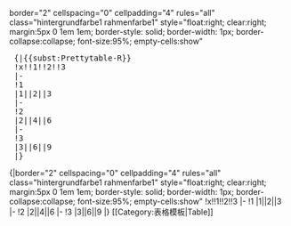 border="2" cellspacing="0" cellpadding="4" rules="all" class="hintergrundfarbe1 rahmenfarbe1" style="float:right; clear:right; margin:5px 0 1em 1em; border-style: solid; border-width: 1px; border-collapse:collapse; font-size:95%; empty-cells:show"<noinclude>
<pre>
 {|{{subst:Prettytable-R}}
 !x!!1!!2!!3
 |- 
 !1
 |1||2||3
 |-
 !2
 |2||4||6
 |-
 !3
 |3||6||9
 |}
</pre>
{|border="2" cellspacing="0" cellpadding="4" rules="all" class="hintergrundfarbe1 rahmenfarbe1" style="float:right; clear:right; margin:5px 0 1em 1em; border-style: solid; border-width: 1px; border-collapse:collapse; font-size:95%; empty-cells:show"
!x!!1!!2!!3
|- 
!1
|1||2||3
|-
!2
|2||4||6
|-
!3
|3||6||9
|}
[[Category:表格模板|Table]]</noinclude>